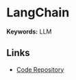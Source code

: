 # LangChain

**Keywords:** LLM

## Links

- [Code Repository](https://github.com/hwchase17/langchain)

